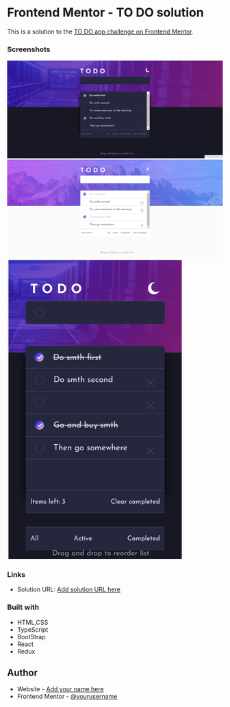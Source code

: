 # Frontend Mentor - TO DO solution

This is a solution to the [TO DO app challenge on Frontend Mentor](https://www.frontendmentor.io/challenges/todo-app-Su1_KokOW/hub). 

### Screenshots

![](./screen-dark.jpg)
![](./screen-light.jpg)
![](./screen-mobile.jpg)



### Links

- Solution URL: [Add solution URL here](https://your-solution-url.com)

### Built with

- HTML,CSS
- TypeScript
- BootStrap
- React
- Redux

## Author

- Website - [Add your name here](https://www.your-site.com)
- Frontend Mentor - [@yourusername](https://www.frontendmentor.io/profile/StasMelamed)




